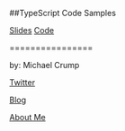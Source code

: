 ##TypeScript Code Samples

[Slides](https://speakerdeck.com/mbcrump/)
[Code](https://github.com/mbcrump/TypeScriptTut)

================

by: Michael Crump 

[Twitter](http://twitter.com/mbcrump)

[Blog](http://michaelcrump.net)

[About Me](http://about.me/mbcrump)
